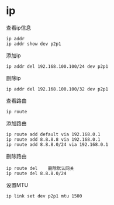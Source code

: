 # ip
查看ip信息

    ip addr
    ip addr show dev p2p1
添加ip

    ip addr del 192.168.100.100/24 dev p2p1
删除ip

    ip addr del 192.168.100.100/32 dev p2p1
查看路由

    ip route 
添加路由

    ip route add default via 192.168.0.1
    ip route add 8.8.8.8 via 192.168.0.1
    ip route add 8.8.8.0/24 via 192.168.0.1
删除路由

    ip route del    删除默认网关
    ip route del 8.8.8.0/24
设置MTU 

    ip link set dev p2p1 mtu 1500
